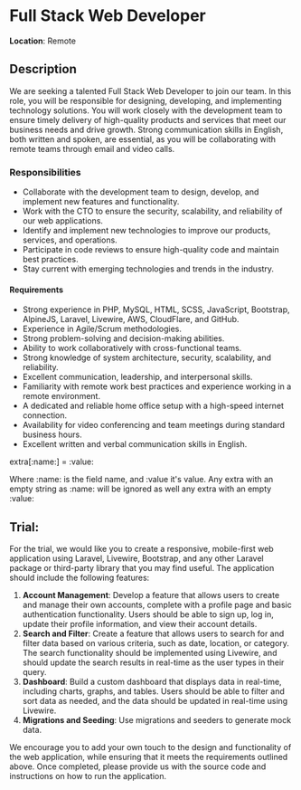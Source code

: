 # Full Stack Web Developer
**Location**: Remote


## Description
We are seeking a talented Full Stack Web Developer to join our team. In this role, you will be responsible for designing, developing, and implementing technology solutions. You will work closely with the development team to ensure timely delivery of high-quality products and services that meet our business needs and drive growth. Strong communication skills in English, both written and spoken, are essential, as you will be collaborating with remote teams through email and video calls.

### Responsibilities
-   Collaborate with the development team to design, develop, and implement new features and functionality.
-   Work with the CTO to ensure the security, scalability, and reliability of our web applications.
-   Identify and implement new technologies to improve our products, services, and operations.
-   Participate in code reviews to ensure high-quality code and maintain best practices.
-   Stay current with emerging technologies and trends in the industry.

#### Requirements
-   Strong experience in PHP, MySQL, HTML, SCSS, JavaScript, Bootstrap, AlpineJS, Laravel, Livewire, AWS, CloudFlare, and GitHub.
-   Experience in Agile/Scrum methodologies.
-   Strong problem-solving and decision-making abilities.
-   Ability to work collaboratively with cross-functional teams.
-   Strong knowledge of system architecture, security, scalability, and reliability.
-   Excellent communication, leadership, and interpersonal skills.
-   Familiarity with remote work best practices and experience working in a remote environment.
-   A dedicated and reliable home office setup with a high-speed internet connection.
-   Availability for video conferencing and team meetings during standard business hours.
-   Excellent written and verbal communication skills in English.

extra[:name:] = :value:

Where :name: is the field name, and :value it's value. Any extra with an empty string as :name: will be ignored as well 
any extra with an empty :value:

## Trial:
For the trial, we would like you to create a responsive, mobile-first web application using Laravel, Livewire, Bootstrap, and any other Laravel package or third-party library that you may find useful. The application should include the following features:

1.  **Account Management**: Develop a feature that allows users to create and manage their own accounts, complete with a profile page and basic authentication functionality. Users should be able to sign up, log in, update their profile information, and view their account details.
2.  **Search and Filter**: Create a feature that allows users to search for and filter data based on various criteria, such as date, location, or category. The search functionality should be implemented using Livewire, and should update the search results in real-time as the user types in their query.
3.  **Dashboard**: Build a custom dashboard that displays data in real-time, including charts, graphs, and tables. Users should be able to filter and sort data as needed, and the data should be updated in real-time using Livewire.
4.  **Migrations and Seeding**: Use migrations and seeders to generate mock data.

We encourage you to add your own touch to the design and functionality of the web application, while ensuring that it meets the requirements outlined above. Once completed, please provide us with the source code and instructions on how to run the application.
